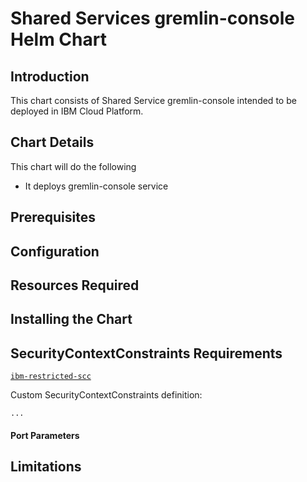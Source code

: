 # Shared Services gremlin-console Helm Chart

## Introduction

This chart consists of Shared Service gremlin-console intended to be deployed in IBM Cloud Platform.

## Chart Details

This chart will do the following
- It deploys gremlin-console service

## Prerequisites

## Configuration

## Resources Required

## Installing the Chart

## SecurityContextConstraints Requirements
[`ibm-restricted-scc`](https://ibm.biz/cpkspec-scc)

Custom SecurityContextConstraints definition:
```
...
```
#### Port Parameters

## Limitations
